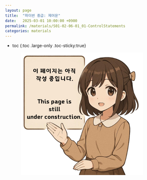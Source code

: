 ```yaml
---
layout: page
title:  "파이썬 중급: 제어문"
date:   2025-03-01 10:00:00 +0900
permalink: /materials/S01-02-06-01_01-ControlStatements
categories: materials
---
```

* toc
{:toc .large-only .toc-sticky:true}


<div class="insert-image" style="text-align: center;">
    <img style="width: 400px;" src="/assets/img/PagePreparing.png">
</div>

